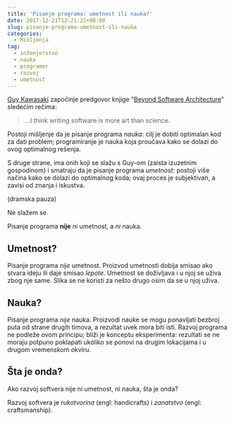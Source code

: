 ```yaml
---
title: 'Pisanje programa: umetnost ili nauka?'
date: 2017-12-21T12:21:22+00:00
slug: pisanje-programa-umetnost-ili-nauka
categories:
  - Mišljenja
tag:
  - inženjerstvo
  - nauka
  - programer
  - razvoj
  - umetnost
---
```


[Guy Kawasaki](https://guykawasaki.com) započinje predgovor knjige "[Beyond Software Architecture](https://www.amazon.com/Beyond-Software-Architecture-Sustaining-Solutions/dp/0201775948)" sledećim rečima:

<!--more-->

> ...I think writing software is more art than science.

Postoji mišljenje da je pisanje programa _nauka_: cilj je dobiti optimalan kod za dati problem; programiranje je nauka koja proučava kako se dolazi do ovog optimalnog rešenja.

S druge strane, ima onih koji se slažu s Guy-om (zaista izuzetnim gospodinom) i smatraju da je pisanje programa _umetnost_: postoji više načina kako se dolazi do optimalnog koda; ovaj proces je subjektivan, a zavisi od znanja i iskustva.

(dramska pauza)

Ne slažem se.

Pisanje programa **nije** _ni_ umetnost, a _ni_ nauka.

## Umetnost?

Pisanje programa _nije_ umetnost. Proizvod umetnosti dobija smisao ako stvara ideju ili daje smisao _lepote_. Umetnost se doživljava i u njoj se uživa zbog nje same. Slika se ne koristi za nešto drugo osim da se u njoj uživa.

## Nauka?

Pisanje programa _nije_ nauka. Proizvodi nauke se mogu ponavljati bezbroj puta od strane drugih timova, a rezultat uvek mora biti isti. Razvoj programa ne podleže ovom principu; bliži je konceptu eksperimenta: rezultati se ne moraju potpuno poklapati ukoliko se ponovi na drugim lokacijama i u drugom vremenskom okviru.

## Šta je onda?

Ako razvoj softvera nije ni umetnost, ni nauka, šta je onda?

Razvoj softvera je _rukotvorina_ (engl: handicrafts) i _zanatstvo_ (engl: craftsmanship).

